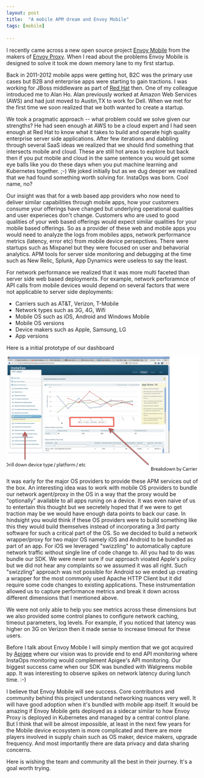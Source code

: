 ```yaml
---
layout: post
title:  "A mobile APM dream and Envoy Mobile"
tags: [mobile]

---
```


I recently came across a new open source project [Envoy Mobile](https://eng.lyft.com/announcing-envoy-mobile-5c2067d9ade0) from the makers of [Envoy Proxy](https://www.envoyproxy.io/). When I read about the problems Envoy Mobile is designed to solve it took me down memory lane to my first startup. 

Back in 2011-2012 mobile apps were getting hot, B2C was the primary use cases but B2B and enterprise apps were starting to gain tractions. I was working for JBoss middleware as part of [Red Hat](https://redhat.com) then. One of my colleague introduced me to Alan Ho. Alan previously worked at Amazon Web Services (AWS) and had just moved to Austin,TX to work for Dell. When we met for the first time we soon realized that we both wanted to create a startup. 

We took a pragmatic approach -- what problem could we solve given our strengths? He had seen enough at AWS to be a cloud expert and I had seen enough at Red Hat to know what it takes to build and operate high quality enterprise server side applications. After few iterations and dabbling through several SaaS ideas we realized that we should find something that intersects mobile and cloud. These are still hot areas to explore but back then if you put mobile and cloud in the same sentence you would get some eye balls like you do these days when you put machine learning and Kubernetes together. ;-) We joked initially but as we dug deeper we realized that we had found something worth solving for. InstaOps was born. Cool name, no?

Our insight was that for a web based app providers who now  need to deliver similar capabilities through mobile apps, how your customers consume your offerings have changed but underlying operational qualities and user experieces don't change. Customers who are used to good qualities of your web based offerings would expect similar qualities for your mobile based offerings. So as a provider of these web and mobile apps you would need to analyze the logs from mobiles apps, network performance metrics (latency, error etc) from mobile device persepctives. There were startups such as Mixpanel but they were focused on user and behavorial analytics. APM tools for server side monitoring and debugging at the time such as New Relic, Splunk, App Dynamics were useless to say the least. 

For network performance we realized that it was more multi faceted than server side web based deployments. For example, network perforamnce of API calls from mobile devices would depend on several factors that were not applicable to server side deployments:

- Carriers such as AT&T, Verizon, T-Mobile
- Network types such as 3G, 4G, Wifi
- Mobile OS such as iOS, Android and Windows Mobile
- Mobile OS versions
- Device makers such as Apple, Samsung, LG
- App versions

Here is a initial prototype of our dashboard

![InstaOps Network Prototype](/assets/instaops-network.png)

It was early for the major OS providers to provide these APM services out of the box. An interesting idea was to work with mobile OS providers to bundle our network agent/proxy in the OS in a way that the proxy would be "optionally" available to all apps runing on a device. It was even naive of us to  entertain this thought but we secretely hoped that if we were to get traction may be we would have enough data points to back our case. In hindsight you would think if these OS providers were to build something like this they would build themselves instead of incorporating a 3rd party software for such a critical part of the OS. So we decided to build a network wrapper/proxy for two major OS namely iOS and Android to be bundled as part of an app. For iOS we leveraged "swizzling" to automatically capture network traffic without single line of code change to. All you had to do was bundle our SDK. We were never sure if our approach vioated Apple's policy but we did not hear any complaints so we assumed it was all right. Such "swizzling" approach was not possible for Android so we ended up creating a wrapper for the most commonly used Apache HTTP Client but it did require some code changes to existing applications. These instrumentation allowed us to capture performance metrics and break it down across different dimensions that I mentioned above. 


We were not only able to help you see metrics across these dimensions but we also provided some control planes to configure network caching, timeout parameters, log levels. For example, if you noticed that latency was higher on 3G on Verizon then it made sense to increase timeout for these users.

Before I talk about Envoy Mobile I will simply mention that we got acquired by [Apigee](https://apigee.com) where our vision was to provide end to end API monitoring where InstaOps monitoring would complement Apigee's API monitoring. Our biggest success came when our SDK was bundled with Walgreens mobile app. It was interesting to observe spikes on network latency during lunch time. :-) 


I believe that Envoy Mobile will see  success. Core contributors and community behind this project understand networking nuances very well. It will have good adoption when it's bundled with mobile app itself. It would be amazing if Envoy Mobile gets deployed as a sidecar similar to how Envoy Proxy is deployed in Kubernetes and managed by a central control plane. But I think that will be almost impossible, at least in the next few years for the Mobile device ecosystem is more complicated and there are more players involved in supply chain such as OS maker, device makers, upgrade frequency. And most importantly there are data privacy and data sharing concerns.

Here is wishing the team and community all the best in their journey. It's a goal worth trying.
